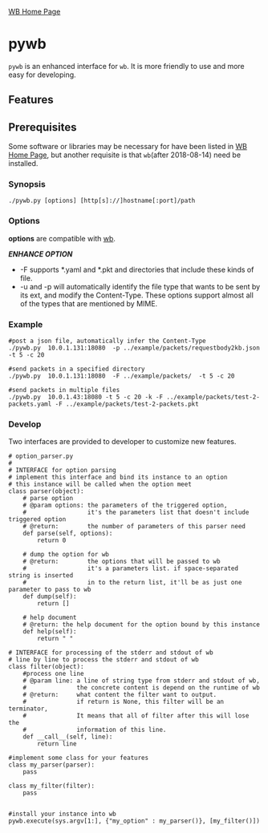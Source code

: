 [WB Home Page](../README.md)

# pywb

`pywb` is an enhanced interface for `wb`. It is more friendly to use and more easy for developing.

## Features

## Prerequisites

Some software or libraries may be necessary for have been listed in [WB Home Page](../README.md), but another requisite is that `wb`(after 2018-08-14) need be installed.

### Synopsis

```
./pywb.py [options] [http[s]://]hostname[:port]/path
```

### Options

**options** are compatible with [wb](../wb/README.md).


***ENHANCE OPTION***

- -F supports *.yaml and *.pkt and directories that include these kinds of file.
- -u and -p will automatically identify the file type that wants to be sent by its ext, and modify the Content-Type. These options support almost all of the types that are mentioned by MIME.

### Example

```
#post a json file, automatically infer the Content-Type
./pywb.py  10.0.1.131:18080  -p ../example/packets/requestbody2kb.json  -t 5 -c 20

#send packets in a specified directory
./pywb.py  10.0.1.131:18080  -F ../example/packets/  -t 5 -c 20

#send packets in multiple files
./pywb.py  10.0.1.43:18080 -t 5 -c 20 -k -F ../example/packets/test-2-packets.yaml -F ../example/packets/test-2-packets.pkt​
```

### Develop
Two interfaces are provided to developer to customize new features. 
```
# option_parser.py
#
# INTERFACE for option parsing
# implement this interface and bind its instance to an option
# this instance will be called when the option meet
class parser(object):
    # parse option
    # @param options: the parameters of the triggered option, 
    #                 it's the parameters list that doesn't include triggered option
    # @return:        the number of parameters of this parser need
    def parse(self, options):
        return 0
    
    # dump the option for wb
    # @return:        the options that will be passed to wb
    #                 it's a parameters list. if space-separated string is inserted
    #                 in to the return list, it'll be as just one parameter to pass to wb
    def dump(self):
        return []

    # help document
    # @return: the help document for the option bound by this instance 
    def help(self):
        return " "

# INTERFACE for processing of the stderr and stdout of wb
# line by line to process the stderr and stdout of wb
class filter(object):
    #process one line
    # @param line: a line of string type from stderr and stdout of wb,
    #              the concrete content is depend on the runtime of wb
    # @return:     what content the filter want to output. 
    #              if return is None, this filter will be an terminator,
    #              It means that all of filter after this will lose the 
    #              information of this line.
    def __call__(self, line):
        return line

#implement some class for your features
class my_parser(parser):
    pass

class my_filter(filter):
    pass


#install your instance into wb
pywb.execute(sys.argv[1:], {"my_option" : my_parser()}, [my_filter()])
```